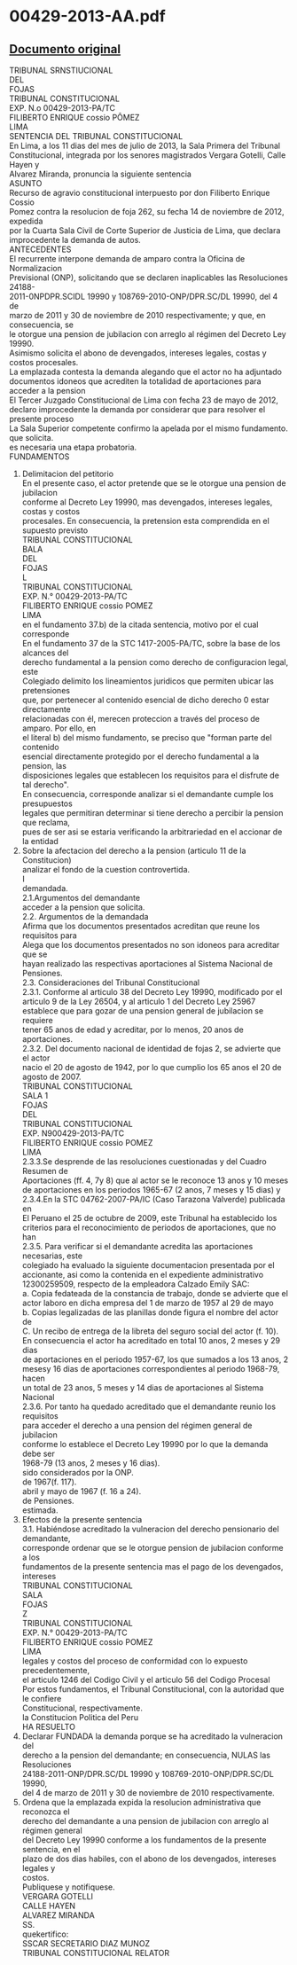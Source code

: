 
00429-2013-AA.pdf
=================
  
[Documento original](https://tc.gob.pe/jurisprudencia/2013/00429-2013-AA.pdf)  
---  
TRIBUNAL SRNSTIUCIONAL  
DEL  
FOJAS  
TRIBUNAL CONSTITUCIONAL  
EXP. N.o 00429-2013-PA/TC  
FILIBERTO ENRIQUE cossio PÔMEZ  
LIMA  
SENTENCIA DEL TRIBUNAL CONSTITUCIONAL  
En Lima, a los 11 dias del mes de julio de 2013, la Sala Primera del Tribunal  
Constitucional, integrada por los senores magistrados Vergara Gotelli, Calle Hayen y  
Alvarez Miranda, pronuncia la siguiente sentencia  
ASUNTO  
Recurso de agravio constitucional interpuesto por don Filiberto Enrique Cossio  
Pomez contra la resolucion de foja 262, su fecha 14 de noviembre de 2012, expedida  
por la Cuarta Sala Civil de Corte Superior de Justicia de Lima, que declara  
improcedente la demanda de autos.  
ANTECEDENTES  
El recurrente interpone demanda de amparo contra la Oficina de Normalizacion  
Previsional (ONP), solicitando que se declaren inaplicables las Resoluciones 24188-  
2011-0NPDPR.SCIDL 19990 y 108769-2010-ONP/DPR.SC/DL 19990, del 4 de  
marzo de 2011 y 30 de noviembre de 2010 respectivamente; y que, en consecuencia, se  
le otorgue una pension de jubilacion con arreglo al régimen del Decreto Ley 19990.  
Asimismo solicita el abono de devengados, intereses legales, costas y costos procesales.  
La emplazada contesta la demanda alegando que el actor no ha adjuntado  
documentos idoneos que acrediten la totalidad de aportaciones para acceder a la pension  
El Tercer Juzgado Constitucional de Lima con fecha 23 de mayo de 2012,  
declaro improcedente la demanda por considerar que para resolver el presente proceso  
La Sala Superior competente confirmo la apelada por el mismo fundamento.  
que solicita.  
es necesaria una etapa probatoria.  
FUNDAMENTOS  
1. Delimitacion del petitorio  
En el presente caso, el actor pretende que se le otorgue una pension de jubilacion  
conforme al Decreto Ley 19990, mas devengados, intereses legales, costas y costos  
procesales. En consecuencia, la pretension esta comprendida en el supuesto previsto  
TRIBUNAL CONSTITUCIONAL  
BALA  
DEL  
FOJAS  
L  
TRIBUNAL CONSTITUCIONAL  
EXP. N.° 00429-2013-PA/TC  
FILIBERTO ENRIQUE cossio POMEZ  
LIMA  
en el fundamento 37.b) de la citada sentencia, motivo por el cual corresponde  
En el fundamento 37 de la STC 1417-2005-PA/TC, sobre la base de los alcances del  
derecho fundamental a la pension como derecho de configuracion legal, este  
Colegiado delimito los lineamientos juridicos que permiten ubicar las pretensiones  
que, por pertenecer al contenido esencial de dicho derecho 0 estar directamente  
relacionadas con él, merecen proteccion a través del proceso de amparo. Por ello, en  
el literal b) del mismo fundamento, se preciso que "forman parte del contenido  
esencial directamente protegido por el derecho fundamental a la pension, las  
disposiciones legales que establecen los requisitos para el disfrute de tal derecho".  
En consecuencia, corresponde analizar si el demandante cumple los presupuestos  
legales que permitiran determinar si tiene derecho a percibir la pension que reclama,  
pues de ser asi se estaria verificando la arbitrariedad en el accionar de la entidad  
2. Sobre la afectacion del derecho a la pension (articulo 11 de la Constitucion)  
analizar el fondo de la cuestion controvertida.  
I  
demandada.  
2.1.Argumentos del demandante  
acceder a la pension que solicita.  
2.2. Argumentos de la demandada  
Afirma que los documentos presentados acreditan que reune los requisitos para  
Alega que los documentos presentados no son idoneos para acreditar que se  
hayan realizado las respectivas aportaciones al Sistema Nacional de Pensiones.  
2.3. Consideraciones del Tribunal Constitucional  
2.3.1. Conforme al articulo 38 del Decreto Ley 19990, modificado por el  
articulo 9 de la Ley 26504, y al articulo 1 del Decreto Ley 25967  
establece que para gozar de una pension general de jubilacion se requiere  
tener 65 anos de edad y acreditar, por lo menos, 20 anos de aportaciones.  
2.3.2. Del documento nacional de identidad de fojas 2, se advierte que el actor  
nacio el 20 de agosto de 1942, por lo que cumplio los 65 anos el 20 de  
agosto de 2007.  
TRIBUNAL CONSTITUCIONAL  
SALA 1  
FOJAS  
DEL  
TRIBUNAL CONSTITUCIONAL  
EXP. N900429-2013-PA/TC  
FILIBERTO ENRIQUE cossio POMEZ  
LIMA  
2.3.3.Se desprende de las resoluciones cuestionadas y del Cuadro Resumen de  
Aportaciones (ff. 4, 7y 8) que al actor se le reconoce 13 anos y 10 meses  
de aportaciones en los periodos 1965-67 (2 anos, 7 meses y 15 dias) y  
2.3.4.En la STC 04762-2007-PA/IC (Caso Tarazona Valverde) publicada en  
El Peruano el 25 de octubre de 2009, este Tribunal ha establecido los  
criterios para el reconocimiento de periodos de aportaciones, que no han  
2.3.5. Para verificar si el demandante acredita las aportaciones necesarias, este  
colegiado ha evaluado la siguiente documentacion presentada por el  
accionante, asi como la contenida en el expediente administrativo  
12300259509, respecto de la empleadora Calzado Emily SAC:  
a. Copia fedateada de la constancia de trabajo, donde se advierte que el  
actor laboro en dicha empresa del 1 de marzo de 1957 al 29 de mayo  
b. Copias legalizadas de las planillas donde figura el nombre del actor de  
C. Un recibo de entrega de la libreta del seguro social del actor (f. 10).  
En consecuencia el actor ha acreditado en total 10 anos, 2 meses y 29 dias  
de aportaciones en el periodo 1957-67, los que sumados a los 13 anos, 2  
mesesy 16 dias de aportaciones correspondientes al periodo 1968-79, hacen  
un total de 23 anos, 5 meses y 14 dias de aportaciones al Sistema Nacional  
2.3.6. Por tanto ha quedado acreditado que el demandante reunio los requisitos  
para acceder el derecho a una pension del régimen general de jubilacion  
conforme lo establece el Decreto Ley 19990 por lo que la demanda debe ser  
1968-79 (13 anos, 2 meses y 16 dias).  
sido considerados por la ONP.  
de 1967(f. 117).  
abril y mayo de 1967 (f. 16 a 24).  
de Pensiones.  
estimada.  
3. Efectos de la presente sentencia  
3.1. Habiéndose acreditado la vulneracion del derecho pensionario del demandante,  
corresponde ordenar que se le otorgue pension de jubilacion conforme a los  
fundamentos de la presente sentencia mas el pago de los devengados, intereses  
TRIBUNAL CONSTITUCIONAL  
SALA  
FOJAS  
Z  
TRIBUNAL CONSTITUCIONAL  
EXP. N.° 00429-2013-PA/TC  
FILIBERTO ENRIQUE cossio POMEZ  
LIMA  
legales y costos del proceso de conformidad con lo expuesto precedentemente,  
el articulo 1246 del Codigo Civil y el articulo 56 del Codigo Procesal  
Por estos fundamentos, el Tribunal Constitucional, con la autoridad que le confiere  
Constitucional, respectivamente.  
la Constitucion Politica del Peru  
HA RESUELTO  
1. Declarar FUNDADA la demanda porque se ha acreditado la vulneracion del  
derecho a la pension del demandante; en consecuencia, NULAS las Resoluciones  
24188-2011-ONP/DPR.SC/DL 19990 y 108769-2010-ONP/DPR.SC/DL 19990,  
del 4 de marzo de 2011 y 30 de noviembre de 2010 respectivamente.  
2. Ordena que la emplazada expida la resolucion administrativa que reconozca el  
derecho del demandante a una pension de jubilacion con arreglo al régimen general  
del Decreto Ley 19990 conforme a los fundamentos de la presente sentencia, en el  
plazo de dos dias habiles, con el abono de los devengados, intereses legales y  
costos.  
Publiquese y notifiquese.  
VERGARA GOTELLI  
CALLE HAYEN  
ALVAREZ MIRANDA  
SS.  
 quekertifico:  
SSCAR SECRETARIO DIAZ MUNOZ  
TRIBUNAL CONSTITUCIONAL RELATOR